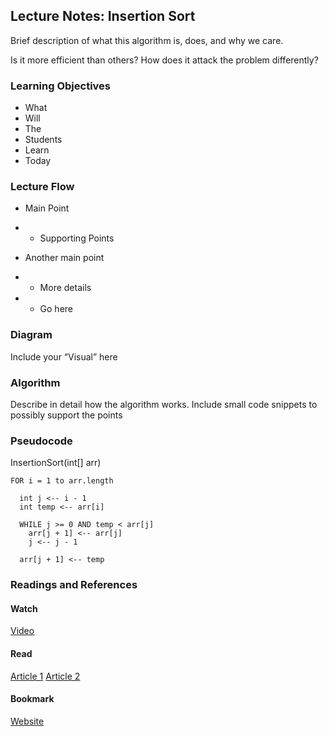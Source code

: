 ## Lecture Notes: Insertion Sort

Brief description of what this algorithm is, does, and why we care.

Is it more efficient than others? How does it attack the problem differently?

### Learning Objectives

* What
* Will
* The
* Students
* Learn
* Today

### Lecture Flow

* Main Point
* * Supporting Points

* Another main point
* * More details
* * Go here

### Diagram

Include your “Visual” here

### Algorithm

Describe in detail how the algorithm works. Include small code snippets to possibly support the points

### Pseudocode

  InsertionSort(int[] arr)
  
    FOR i = 1 to arr.length
    
      int j <-- i - 1
      int temp <-- arr[i]
      
      WHILE j >= 0 AND temp < arr[j]
        arr[j + 1] <-- arr[j]
        j <-- j - 1
        
      arr[j + 1] <-- temp

### Readings and References

#### Watch

[Video]()

#### Read

[Article 1]()
[Article 2]()

#### Bookmark

[Website]()